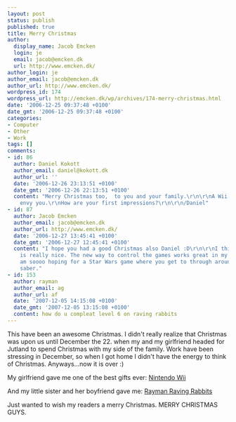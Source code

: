 ```yaml
---
layout: post
status: publish
published: true
title: Merry Christmas
author:
  display_name: Jacob Emcken
  login: je
  email: jacob@emcken.dk
  url: http://www.emcken.dk/
author_login: je
author_email: jacob@emcken.dk
author_url: http://www.emcken.dk/
wordpress_id: 174
wordpress_url: http://emcken.dk/wp/archives/174-merry-christmas.html
date: '2006-12-25 09:37:48 +0100'
date_gmt: '2006-12-25 09:37:48 +0100'
categories:
- Computer
- Other
- Work
tags: []
comments:
- id: 86
  author: Daniel Kokott
  author_email: daniel@kokott.dk
  author_url: ''
  date: '2006-12-26 23:13:51 +0100'
  date_gmt: '2006-12-26 22:13:51 +0100'
  content: "Merry Christmas too,  to you and your family.\r\n\r\nA Wii... Wuhu!. I
    envy you.\r\nHow are your first impressions?\r\n\r\n/Daniel"
- id: 87
  author: Jacob Emcken
  author_email: jacob@emcken.dk
  author_url: http://www.emcken.dk/
  date: '2006-12-27 13:45:41 +0100'
  date_gmt: '2006-12-27 12:45:41 +0100'
  content: "I hope you had a good Christmas also Daniel :D\r\n\r\nI think the Wii
    is really nice. The new way to control the games works great in my opinion. I
    am soooo hoping for a Star Wars game where you get to through around with a light
    saber."
- id: 153
  author: rayman
  author_email: ag
  author_url: af
  date: '2007-12-05 14:15:08 +0100'
  date_gmt: '2007-12-05 13:15:08 +0100'
  content: how do u compleat level 6 on raving rabbits
---
```

This have been an awesome Christmas. I didn't really realize that Christmas was upon us until December the 22. when my and my girlfriend headed for Jutland to spend Christmas with my side of the family. Work have been stressing in December, so when I got home I didn't have the energy to think of Christmas. Anyways...now it is over :)

My girlfriend gave me one of the best gifts ever: [Nintendo Wii][1]

And my little sister and her boyfriend gave me: [Rayman Raving Rabbits][2]

Just wanted to wish my readers a merry Christmas. MERRY CHRISTMAS GUYS.

[1]: http://www.nintendo.com/channel/wii
[2]: http://www.gamespot.com/wii/action/rayman4/index.html

